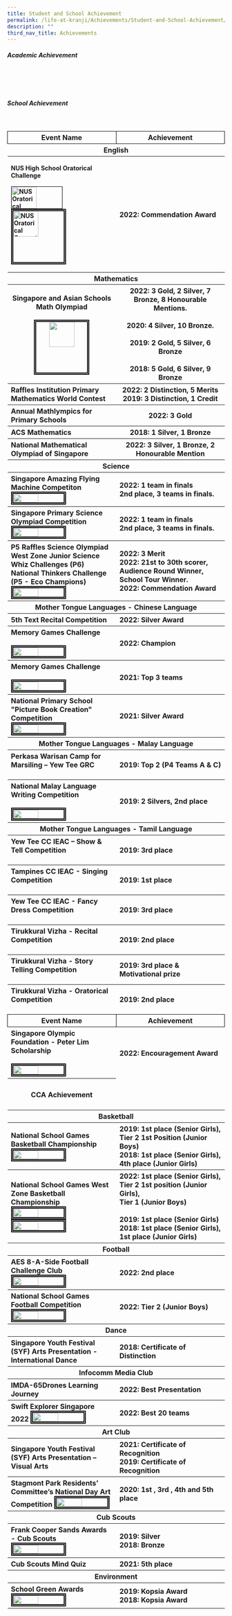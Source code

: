 ```yaml
---
title: Student and School Achievement
permalink: /life-at-kranji/Achievements/Student-and-School-Achievement/
description: ""
third_nav_title: Achievements
---
```

##### **Academic Achievement**

<table style="width:100%;">
 <tr>
    <th style="width:50%; text-align:center; border:1px double black">Event Name</th>  
    <th style="width:50%; text-align:center; border:1px double black;">Achievement</th>
<tr>
	<th colspan="2" style="width:50%; text-align:center;">English</th>
<tr>
	<th style="text-align:left;"><p style="font-size:14px">NUS High School Oratorical Challenge<br><br><img style="width:50%; border:1px double black;" src="/images/Life%20@%20Kranji/Achievements/Student%20and%20School%20Achievement/A1.jpg" alt="NUS Oratorical Competition 1.jpg" width="50" height="50"><br><img style="width:50%; height:50%; border:5px double black;" src="/images/Life%20@%20Kranji/Achievements/Student%20and%20School%20Achievement/A1(1).jpg" alt="NUS Oratorical Competition 2.jpg" width="50" height="50">
	<th style="text-align:left; vertical-align:middle">2022: Commendation Award</th>
<tr>
		<th colspan="2" style="width:50%; text-align:center;">Mathematics</th>
<tr></tr>

<tr>
	<th style="text-align:center;">Singapore and Asian Schools Math Olympiad<br><br><img style="width:50%; height:50%; border:5px double black;" src="/images/Life%20@%20Kranji/Achievements/Student%20and%20School%20Achievement/A2.jpg" width="50" height="50"><br>
	<th style="text-align:justified; vertical-align:middle">2022: 3 Gold, 2 Silver, 7 Bronze, 8 Honourable Mentions.<br><br>2020: 4 Silver, 10 Bronze.<br><br>2019: 2 Gold, 5 Silver, 6 Bronze<br><br>2018: 5 Gold, 6 Silver, 9 Bronze
	</th>
<tr>	
	<th style="text-align:left;">Raffles Institution Primary Mathematics World Contest</th>
<br>
	<th style="text-align:justified; vertical-align:middle">2022: 2 Distinction, 5 Merits<br>2019: 3 Distinction, 1 Credit
	<tr>
		<th style="text-align:left;">Annual Mathlympics for Primary Schools</th>
		<br>
			<th style="text-align:justified; vertical-align:middle">2022: 3 Gold
		<tr>
			<th style="text-align:left; vertical-align:middle">ACS Mathematics<br>
				<th style="text-align:justified; vertical-align:middle">2018: 1 Silver, 1 Bronze
	<tr>	
			<th style="text-align:left; vertical-align:middle">National Mathematical Olympiad of Singapore<br>
			<th style="text-align:justified; vertical-align:middle">2022: 3 Silver, 1 Bronze, 2 Honourable Mention
	<tr>
			<th colspan="2" style="width:50%; text-align:center;">Science</th>
	<tr>
		<th style="text-align:left;">Singapore Amazing Flying Machine Competiton<br><img style="width:50%; border:5px double black;" src="/images/Life%20@%20Kranji/Achievements/Student%20and%20School%20Achievement/A4.jpg">
			<th style="text-align:left; vertical-align:middle;">2022: 1 team in finals<br>2nd place, 3 teams in finals.</th>
	<tr>
				<th style="text-align:left;">Singapore Primary Science Olympiad Competition<br><img style="width:50%; border:5px double black;" src="/images/Life%20@%20Kranji/Achievements/Student%20and%20School%20Achievement/A5.jpg"><br>
				<th style="text-align:left; vertical-align:middle;">2022: 1 team in finals<br>2nd place, 3 teams in finals.</th>
		<tr>
			<th style="text-align:left;">P5 Raffles Science Olympiad<br>West Zone Junior Science Whiz Challenges (P6)<br>National Thinkers Challenge (P5 - Eco Champions)
				<img style="width:50%; border:5px double black" src="/images/Life%20@%20Kranji/Achievements/Student%20and%20School%20Achievement/A6.jpg">
				<th style="text-align:left; vertical-align:middle;">2022: 3 Merit<br>2022: 21st to 30th scorer, Audience Round Winner, School Tour Winner. <br> 2022: Commendation Award</th>
			<tr>
	<th colspan="2" style="width:50%; text-align:center;">Mother Tongue Languages - Chinese Language </th>
				<tr>
					<th style="text-align:left;">5th Text Recital Competition<br>	
					<th style="text-align:left; vertical-align:middle;">2022: Silver Award</th>
			<tr>
					<th style="text-align:left;">Memory Games Challenge<br><br>
					<img style="width:50%; border:5px double black" src="/images/Life%20@%20Kranji/Achievements/Student%20and%20School%20Achievement/A7.jpg">
					<th style="text-align:left; vertical-align:middle;">2022: Champion</th>
				<tr>
					<th style="text-align:left;">Memory Games Challenge<br><br>
					<img style="width:50%; border:5px double black" src="/images/Life%20@%20Kranji/Achievements/Student%20and%20School%20Achievement/A8.jpg">
					<th style="text-align:left; vertical-align:middle;">2021: Top 3 teams</th>
					<tr>
					<th style="text-align:left;">National Primary School "Picture Book Creation" Competition<br>
					<img style="width:50%; border:5px double black" src="/images/Life%20@%20Kranji/Achievements/Student%20and%20School%20Achievement/A9.jpg">
					<th style="text-align:left; vertical-align:middle;">2021: Silver Award
				<tr>
	<th colspan="2" style="width:50%; text-align:center;">Mother Tongue Languages - Malay Language </th>
					<tr>
					<th style="text-align:left;">Perkasa Warisan Camp for Marsiling – Yew Tee GRC<br><br>
						<th style="text-align:left; vertical-align:middle;">2019: Top 2 (P4 Teams A & C)</th>
					<tr>
					<th style="text-align:left;">National Malay Language Writing Competition<br><br>
					<img style="width:50%; border:5px double black" src="/images/Life%20@%20Kranji/Achievements/Student%20and%20School%20Achievement/A10.jpg">
				<th style="text-align:left; vertical-align:middle;">2019: 2 Silvers, 2nd place</th>
				<tr>
			<th colspan="2" style="width:50%; text-align:center;">Mother Tongue Languages - Tamil Language
					<tr>
						<th style="text-align:left;">Yew Tee CC IEAC – Show & Tell Competition<br><br>
							<th style="text-align:left; vertical-align:middle;">2019: 3rd place</th>
						<tr>
						<th style="text-align:left;">Tampines CC IEAC - Singing Competition<br><br>
							<th style="text-align:left; vertical-align:middle;">2019: 1st place</th>
							<tr>
						<th style="text-align:left;">Yew Tee CC IEAC - Fancy Dress Competition<br><br>
							<th style="text-align:left; vertical-align:middle;">2019: 3rd place</th>
								<tr>
						<th style="text-align:left;">Tirukkural Vizha - Recital Competition<br><br>
							<th style="text-align:left; vertical-align:middle;">2019: 2nd place</th>
									<tr>
						<th style="text-align:left;">Tirukkural Vizha - Story Telling Competition<br><br>
							<th style="text-align:left; vertical-align:middle;">2019: 3rd place & Motivational prize</th>
										<tr>
						<th style="text-align:left;">Tirukkural Vizha - Oratorical Competition<br><br>
							<th style="text-align:left; vertical-align:middle;">2019: 2nd place
 <tr>
    <th style="width:50%; border:1px double black; text-align:center; ">Event Name</th>  
    <th style="width:50%; text-align:center; border:1px double black;">Achievement</th>
	 <tr>
					<th style="text-align:left;">Singapore Olympic Foundation - Peter Lim Scholarship<br><br><img style="width:50%; border:5px double black" src="/images/Life%20@%20Kranji/Achievements/Student%20and%20School%20Achievement/A11.jpg">
						<th style="text-align:left; vertical-align:middle;">2022: Encouragement Award</th><br>
		 <tr>
			 <th><h4>CCA Achievement</h4>
		 <tr>
	<th colspan="2" style="width:50%; text-align:center;">Basketball </th>
		 <tr>
<th style="text-align:left;">National School Games Basketball Championship<br><img style="width:50%; border:5px double black" src="/images/Life%20@%20Kranji/Achievements/Student%20and%20School%20Achievement/A12.jpg">
	<th style="text-align:left; vertical-align:middle;">2019: 1st place (Senior Girls), Tier 2 1st Position (Junior Boys)<br>2018: 1st place (Senior Girls), 4th place (Junior Girls)
	<tr><th style="text-align:left;">National School Games West Zone Basketball Championship<br><img style="width:50%; border:5px double black" src="/images/Life%20@%20Kranji/Achievements/Student%20and%20School%20Achievement/A13.jpg"><img style="width:50%; border:5px double black" src="/images/Life%20@%20Kranji/Achievements/Student%20and%20School%20Achievement/A14.jpg">
	<th style="text-align:left; vertical-align:middle;">2022: 1st place (Senior Girls),<br> Tier 2 1st position (Junior Girls),<br> Tier 1 (Junior Boys)<br><br>2019: 1st place (Senior Girls)<br>2018: 1st place (Senior Girls), 1st place (Junior Girls)
 <tr>
	<th colspan="2" style="width:50%; text-align:center;">Football
	<tr> 
		<th style="text-align:left;">AES 8-A-Side Football Challenge Club
		<img style="width:50%; border:5px double black" src="/images/Life%20@%20Kranji/Achievements/Student%20and%20School%20Achievement/A15.jpg">
			<br>
			<th style="text-align:left; vertical-align:middle;">2022: 2nd place
				<tr>
					<th style="text-align:left;">National School Games Football Competition
		<img style="width:50%; border:5px double black" src="/images/Life%20@%20Kranji/Achievements/Student%20and%20School%20Achievement/A16.jpg">
		<br>
			<th style="text-align:left; vertical-align:middle;">2022: Tier 2 (Junior Boys)
					<tr>
	<th colspan="2" style="width:50%; text-align:center;">Dance </th>
				<tr>
					<th style="text-align:left;">Singapore Youth Festival (SYF) Arts Presentation - International Dance
						<br>
							<th style="text-align:left; vertical-align:middle;">2018: Certificate of Distinction
					<tr>
	<th colspan="2" style="width:50%; text-align:center;">Infocomm Media Club </th>
							<tr>
					<th style="text-align:left;">IMDA-65Drones Learning Journey <br>
						<th style="text-align:left; vertical-align:middle;">2022: Best Presentation
				<tr>
					<th style="text-align:left;">Swift Explorer Singapore 2022
						<img style="width:50%; border:5px double black" src="/images/Life%20@%20Kranji/Achievements/Student%20and%20School%20Achievement/A17.jpg">
						<br>
							<th style="text-align:left; vertical-align:middle;">2022: Best 20 teams
								<tr>
	<th colspan="2" style="width:50%; text-align:center;">Art Club</th>
											<tr>
					<th style="text-align:left;">Singapore Youth Festival (SYF) Arts Presentation – Visual Arts
						<br>
							<th style="text-align:left; vertical-align:middle;">2021: Certificate of Recognition<br>  
2019: Certificate of Recognition
								<tr>
					<th style="text-align:left;">Stagmont Park Residents’ Committee’s National Day Art Competition
						<img style="width:50%; border:5px double black" src="/images/Life%20@%20Kranji/Achievements/Student%20and%20School%20Achievement/A18.jpg">
						<br>
							<th style="text-align:left; vertical-align:middle;">2020: 1st , 3rd , 4th and 5th place
				<tr>
	<th colspan="2" style="width:50%; text-align:center;">Cub Scouts </th>
					<tr>
							<th style="text-align:left;">Frank Cooper Sands Awards - Cub Scouts
						<img style="width:50%; border:5px double black" src="/images/Life%20@%20Kranji/Achievements/Student%20and%20School%20Achievement/A19.jpg">
								<br>
								<th style="text-align:left; vertical-align:middle;">2019: Silver<br>2018: Bronze
											<tr>
							<th style="text-align:left;">Cub Scouts Mind Quiz <br>
												<th style="text-align:left; vertical-align:middle;">2021: 5th place </th>
												 <tr>
									 <h5>School Achievement</h5><br>
									<tr>
										<th colspan="2" style="width:100%; text-align:center;">Environment </th>
										<tr>
											<th style="text-align:left;">School Green Awards
						<img style="width:50%; border:5px double black" src="/images/Life%20@%20Kranji/Achievements/Student%20and%20School%20Achievement/A20.jpg">
												<br>
												<th style="text-align:left; vertical-align:middle;">2019: Kopsia Award<br>2018: Kopsia Award</th>